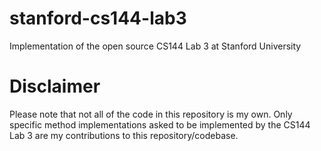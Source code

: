# stanford-cs144-lab3

Implementation of the open source CS144 Lab 3 at Stanford University

# Disclaimer

Please note that not all of the code in this repository is my own.
Only specific method implementations asked to be implemented by the CS144 Lab 3 are
my contributions to this repository/codebase.
